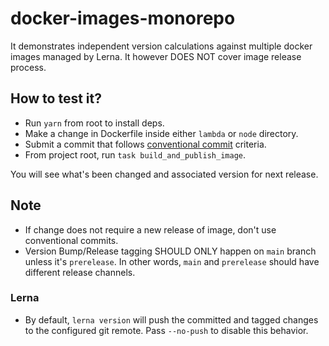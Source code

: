 # docker-images-monorepo

It demonstrates independent version calculations against multiple docker images managed by Lerna. It however DOES NOT cover image release process.

## How to test it?

- Run `yarn` from root to install deps.
- Make a change in Dockerfile inside either `lambda` or `node` directory.
- Submit a commit that follows [conventional commit](https://www.conventionalcommits.org/en/v1.0.0/) criteria.
- From project root, run `task build_and_publish_image`.

You will see what's been changed and associated version for next release.

## Note

- If change does not require a new release of image, don't use conventional commits.
- Version Bump/Release tagging SHOULD ONLY happen on `main` branch unless it's `prerelease`. In other words, `main` and `prerelease` should have different release channels.

### Lerna

- By default, `lerna version` will push the committed and tagged changes to the configured git remote. Pass `--no-push` to disable this behavior.
